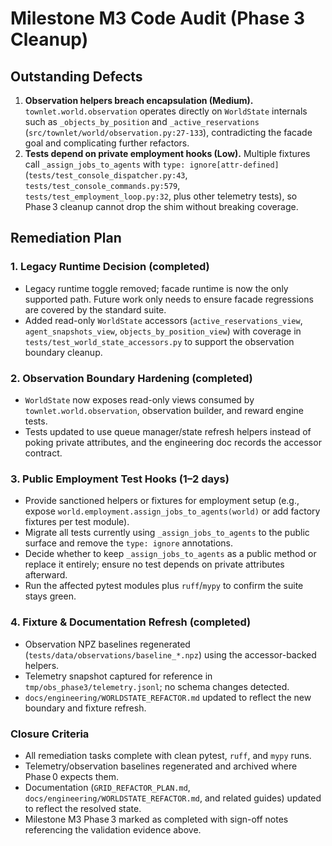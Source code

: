 # Milestone M3 Code Audit (Phase 3 Cleanup)

## Outstanding Defects

1. **Observation helpers breach encapsulation (Medium).** `townlet.world.observation` operates directly on `WorldState` internals such as `_objects_by_position` and `_active_reservations` (`src/townlet/world/observation.py:27-133`), contradicting the facade goal and complicating further refactors.
2. **Tests depend on private employment hooks (Low).** Multiple fixtures call `_assign_jobs_to_agents` with `type: ignore[attr-defined]` (`tests/test_console_dispatcher.py:43`, `tests/test_console_commands.py:579`, `tests/test_employment_loop.py:32`, plus other telemetry tests), so Phase 3 cleanup cannot drop the shim without breaking coverage.

## Remediation Plan

### 1. Legacy Runtime Decision (completed)
- Legacy runtime toggle removed; facade runtime is now the only supported path. Future work only needs to ensure facade regressions are covered by the standard suite.
- Added read-only `WorldState` accessors (`active_reservations_view`, `agent_snapshots_view`, `objects_by_position_view`) with coverage in `tests/test_world_state_accessors.py` to support the observation boundary cleanup.

### 2. Observation Boundary Hardening (completed)
- `WorldState` now exposes read-only views consumed by `townlet.world.observation`, observation builder, and reward engine tests.
- Tests updated to use queue manager/state refresh helpers instead of poking private attributes, and the engineering doc records the accessor contract.

### 3. Public Employment Test Hooks (1–2 days)
- Provide sanctioned helpers or fixtures for employment setup (e.g., expose `world.employment.assign_jobs_to_agents(world)` or add factory fixtures per test module).
- Migrate all tests currently using `_assign_jobs_to_agents` to the public surface and remove the `type: ignore` annotations.
- Decide whether to keep `_assign_jobs_to_agents` as a public method or replace it entirely; ensure no test depends on private attributes afterward.
- Run the affected pytest modules plus `ruff`/`mypy` to confirm the suite stays green.

### 4. Fixture & Documentation Refresh (completed)
- Observation NPZ baselines regenerated (`tests/data/observations/baseline_*.npz`) using the accessor-backed helpers.
- Telemetry snapshot captured for reference in `tmp/obs_phase3/telemetry.jsonl`; no schema changes detected.
- `docs/engineering/WORLDSTATE_REFACTOR.md` updated to reflect the new boundary and fixture refresh.

### Closure Criteria
- All remediation tasks complete with clean pytest, `ruff`, and `mypy` runs.
- Telemetry/observation baselines regenerated and archived where Phase 0 expects them.
- Documentation (`GRID_REFACTOR_PLAN.md`, `docs/engineering/WORLDSTATE_REFACTOR.md`, and related guides) updated to reflect the resolved state.
- Milestone M3 Phase 3 marked as completed with sign-off notes referencing the validation evidence above.
